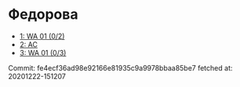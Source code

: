 # Федорова
- [1: WA 01 (0/2)](1.md)
- [2: AC](2.md)
- [3: WA 01 (0/3)](3.md)

Commit: fe4ecf36ad98e92166e81935c9a9978bbaa85be7
 fetched at: 20201222-151207
